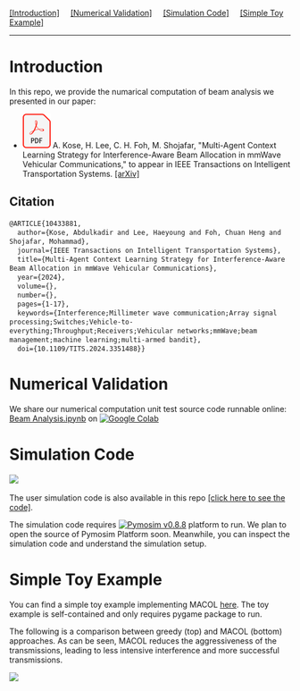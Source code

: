 [[Introduction]](#introduction) &nbsp;&nbsp;&nbsp; 
[[Numerical Validation]](#numerical-validation) &nbsp;&nbsp;&nbsp;
[[Simulation Code]](#simulation-code) &nbsp;&nbsp;&nbsp;
[[Simple Toy Example]](#simple-toy-example)

---

# Introduction

In this repo, we provide the numarical computation of beam analysis we presented in our paper:
- [![PDF](https://github.com/cfoh/MACOL/blob/main/PDF_file_icon.svg)](https://arxiv.org/abs/2401.02323)
  A. Kose, H. Lee, C. H. Foh, M. Shojafar, "Multi-Agent Context Learning Strategy for Interference-Aware Beam Allocation in
  mmWave Vehicular Communications," to appear in IEEE Transactions on Intelligent Transportation Systems.
  [[arXiv]](https://arxiv.org/abs/2401.02323)

## Citation
```
@ARTICLE{10433881,
  author={Kose, Abdulkadir and Lee, Haeyoung and Foh, Chuan Heng and Shojafar, Mohammad},
  journal={IEEE Transactions on Intelligent Transportation Systems}, 
  title={Multi-Agent Context Learning Strategy for Interference-Aware Beam Allocation in mmWave Vehicular Communications}, 
  year={2024},
  volume={},
  number={},
  pages={1-17},
  keywords={Interference;Millimeter wave communication;Array signal processing;Switches;Vehicle-to-everything;Throughput;Receivers;Vehicular networks;mmWave;beam management;machine learning;multi-armed bandit},
  doi={10.1109/TITS.2024.3351488}}
```
 
# Numerical Validation

We share our numerical computation unit test source code runnable online:
[Beam Analysis.ipynb](https://colab.research.google.com/drive/1Coy1dabcAHLq0Dn0PEpHJJAWnmnauhWd?usp=sharing)
on [![Google Colab](https://img.shields.io/badge/Google-Colab-yellow)](https://colab.research.google.com/drive/1Coy1dabcAHLq0Dn0PEpHJJAWnmnauhWd?usp=sharing)

# Simulation Code

<img src="https://github.com/cfoh/beam-analysis/blob/main/sim-demo.gif" width="300">

The user simulation code is also available in this repo [[click here to see the code]](https://github.com/cfoh/MACOL/blob/main/test-macol.py).

The simulation code requires 
[![Pymosim v0.8.8](https://img.shields.io/badge/Pymosim-v0.8.8-brightgreen)](https://cfoh.github.io/pymosim-doc/start.html) 
platform to run. We plan to open the source of Pymosim Platform soon.
Meanwhile, you can inspect the simulation code and understand the simulation setup.

# Simple Toy Example

You can find a simple toy example implementing MACOL [here](https://github.com/cfoh/MACOL/tree/main/toy-example). 
The toy example is self-contained and only requires pygame package to run.

The following is a comparison between greedy (top) and MACOL (bottom) approaches. As can be seen, MACOL reduces the aggressiveness of the transmissions, leading to less intensive interference and more successful transmissions.

<img src="https://github.com/cfoh/MACOL/blob/main/toy-example/demo.gif" width="300">
